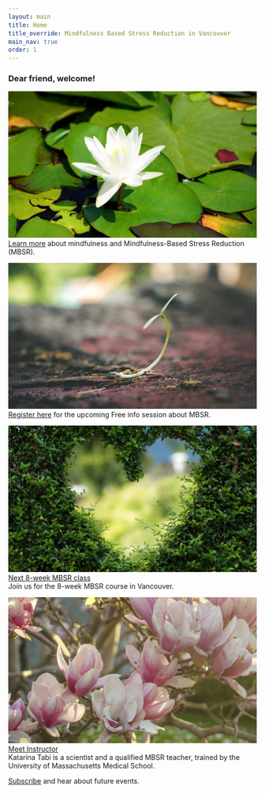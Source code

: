 ```yaml
---
layout: main
title: Home
title_override: Mindfulness Based Stress Reduction in Vancouver
main_nav: true
order: 1
---
```


### Dear friend, welcome!

<div class="index-cols">
<div class="index-col-1">


[![Learn more](/assets/lotus1.jpg)](/mbsr/)
[Learn more](/mbsr/) about mindfulness and Mindfulness-Based Stress Reduction (MBSR).

</div>

<div class="index-col-2">


[![Register](/assets/sprout1.jpg)](/register/)
[Register here](/register-hospital/) for the upcoming Free info session about MBSR.

</div>
</div>

<div class="index-cols">
<div class="index-col-3">


[![Schedule](/assets/greenheart1.jpg)](/course-schedule/)
[Next 8-week MBSR class](/course-schedule/)<br>
Join us for the 8-week MBSR course in Vancouver.

</div>

<div class="index-col-4">


[![Instructor](/assets/spring1.jpg)](/about/)
[Meet Instructor](/about/)<br>
Katarina Tabi is a scientist and a qualified MBSR teacher, trained by the University of Massachusetts Medical School.

</div>

</div>

[Subscribe](/contact/) and hear about future events.
